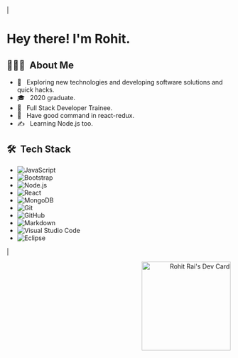 | <div align="left">

# Hey there! I'm Rohit.

## 👨🏻‍💻 &nbsp;About Me

- 🤔 &nbsp; Exploring new technologies and developing software solutions and quick hacks.
- 🎓 &nbsp; 2020 graduate.
- 💼 &nbsp; Full Stack Developer Trainee.
- 🌱 &nbsp; Have good command in react-redux.
- ✍️ &nbsp; Learning Node.js too.

## 🛠 &nbsp;Tech Stack

- ![JavaScript](https://img.shields.io/badge/-JavaScript-333333?style=flat&logo=javascript)
- ![Bootstrap](https://img.shields.io/badge/-Bootstrap-333333?style=flat&logo=bootstrap&logoColor=563D7C)
- ![Node.js](https://img.shields.io/badge/-Node.js-333333?style=flat&logo=node.js)
- ![React](https://img.shields.io/badge/-React-333333?style=flat&logo=react)
- ![MongoDB](https://img.shields.io/badge/-MongoDB-333333?style=flat&logo=mongodb)
- ![Git](https://img.shields.io/badge/-Git-333333?style=flat&logo=git)
- ![GitHub](https://img.shields.io/badge/-GitHub-333333?style=flat&logo=github)
- ![Markdown](https://img.shields.io/badge/-Markdown-333333?style=flat&logo=markdown)
- ![Visual Studio Code](https://img.shields.io/badge/-Visual%20Studio%20Code-333333?style=flat&logo=visual-studio-code&logoColor=007ACC)
- ![Eclipse](https://img.shields.io/badge/-Eclipse-333333?style=flat&logo=eclipse-ide&logoColor=2C2255)
</div>

| <div align="right">

<a href="https://app.daily.dev/rohitrai62rohitrai275101"><img src="https://api.daily.dev/devcards/9853f86273fe4849a7b82ba17623963e.png?r=v9i" width="200" alt="Rohit Rai's Dev Card"/></a>

</div>
